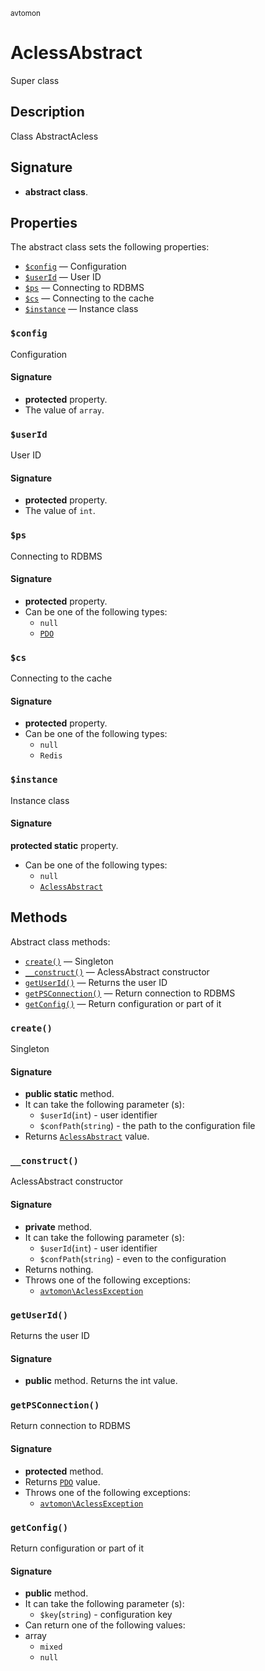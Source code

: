 <small> avtomon </small>

AclessAbstract
==============

Super class

Description
-----------

Class AbstractAcless

Signature
---------

- **abstract class**.

Properties
----------

The abstract class sets the following properties:

  - [`$config`](#$config) &mdash; Configuration
  - [`$userId`](#$userId) &mdash; User ID
  - [`$ps`](#$ps) &mdash; Connecting to RDBMS
  - [`$cs`](#$cs) &mdash; Connecting to the cache
  - [`$instance`](#$instance) &mdash; Instance class

### `$config`<a name="config"> </a>

Configuration

#### Signature

- **protected** property.
- The value of `array`.

### `$userId`<a name="userId"> </a>

User ID

#### Signature

- **protected** property.
- The value of `int`.

### `$ps`<a name="ps"> </a>

Connecting to RDBMS

#### Signature

- **protected** property.
- Can be one of the following types:
  - `null`
  - [`PDO`](http://php.net/class.PDO)

### `$cs`<a name="cs"> </a>

Connecting to the cache

#### Signature

- **protected** property.
- Can be one of the following types:
  - `null`
  - `Redis`

### `$instance`<a name="instance"> </a>

Instance class

#### Signature

**protected static** property.
- Can be one of the following types:
  - `null`
  - [`AclessAbstract`](../avtomon/AclessAbstract.md)

Methods
-------

Abstract class methods:

  - [`create()`](#create) &mdash; Singleton
  - [`__construct()`](#__construct) &mdash; AclessAbstract constructor
  - [`getUserId()`](#getUserId) &mdash; Returns the user ID
  - [`getPSConnection()`](#getPSConnection) &mdash; Return connection to RDBMS
  - [`getConfig()`](#getConfig) &mdash; Return configuration or part of it

### `create()`<a name="create"> </a>

Singleton

#### Signature

- **public static** method.
- It can take the following parameter (s):
  - `$userId`(`int`) - user identifier
  - `$confPath`(`string`) - the path to the configuration file
- Returns [`AclessAbstract`](../avtomon/AclessAbstract.md) value.

### `__construct()`<a name="__construct"> </a>

AclessAbstract constructor

#### Signature

- **private** method.
- It can take the following parameter (s):
  - `$userId`(`int`) - user identifier
  - `$confPath`(`string`) - even to the configuration
- Returns nothing.
- Throws one of the following exceptions:
  - [`avtomon\AclessException`](../avtomon/AclessException.md)

### `getUserId()`<a name="getUserId"> </a>

Returns the user ID

#### Signature

- **public** method.
Returns the int value.

### `getPSConnection()`<a name="getPSConnection"> </a>

Return connection to RDBMS

#### Signature

- **protected** method.
- Returns [`PDO`](http://php.net/class.PDO) value.
- Throws one of the following exceptions:
  - [`avtomon\AclessException`](../avtomon/AclessException.md)

### `getConfig()`<a name="getConfig"> </a>

Return configuration or part of it

#### Signature

- **public** method.
- It can take the following parameter (s):
  - `$key`(`string`) - configuration key
- Can return one of the following values:
- array
  - `mixed`
  - `null`


